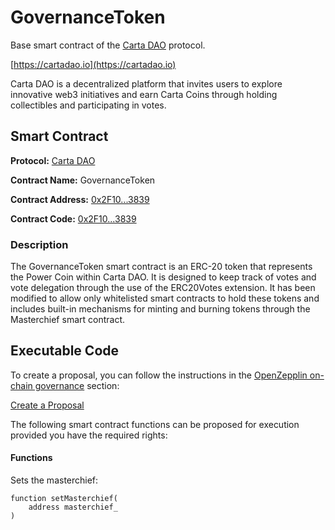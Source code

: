 # GovernanceToken

Base smart contract of the [Carta DAO](https://cartadao.io) protocol.

[https://cartadao.io](https://cartadao.io)

Carta DAO is a decentralized platform that invites users to explore innovative web3 initiatives and earn Carta Coins through holding collectibles and participating in votes.

## Smart Contract

**Protocol:** [Carta DAO](https://cartadao.io)

**Contract Name:** GovernanceToken

**Contract Address:** [0x2F10...3839](https://polygonscan.com/token/0x2F106058e3130A7a146f7D26FD582ebB883c3839)

**Contract Code:** [0x2F10...3839](https://polygonscan.com/address/0x2F106058e3130A7a146f7D26FD582ebB883c3839#code)

### Description
The GovernanceToken smart contract is an ERC-20 token that represents the Power Coin within Carta DAO. It is designed to keep track of votes and vote delegation through the use of the ERC20Votes extension. It has been modified to allow only whitelisted smart contracts to hold these tokens and includes built-in mechanisms for minting and burning tokens through the Masterchief smart contract.

## Executable Code

To create a proposal, you can follow the instructions in the [OpenZepplin on-chain governance](https://docs.openzeppelin.com/contracts/4.x/governance) section:

[Create a Proposal](https://docs.openzeppelin.com/contracts/4.x/governance#create_a_proposal)

The following smart contract functions can be proposed for execution provided you have the required rights:

#### Functions


Sets the masterchief:

	function setMasterchief(
        address masterchief_
    )
